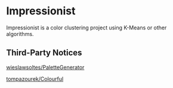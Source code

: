 # Impressionist

Impressionist is a color clustering project using K-Means or other algorithms.

## Third-Party Notices

[wieslawsoltes/PaletteGenerator](https://github.com/wieslawsoltes/PaletteGenerator/)

[tompazourek/Colourful](https://github.com/tompazourek/Colourful)